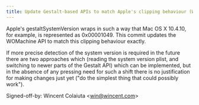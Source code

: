 ```yaml
---
title: Update Gestalt-based APIs to match Apple's clipping behaviour (WOCommon, 6ce256c)
---
```


Apple's gestaltSystemVersion wraps in such a way that Mac OS X 10.4.10, for example, is represented as 0x00001049. This commit updates the WOMachine API to match this clipping behaviour exactly.

If more precise detection of the system version is required in the future there are two approaches which (reading the system version plist, and switching to newer parts of the Gestalt API) which can be implemented, but in the absence of any pressing need for such a shift there is no justification for making changes just yet ("do the simplest thing that could possibly work").

Signed-off-by: Wincent Colaiuta &lt;win@wincent.com&gt;
